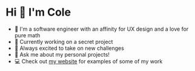 # Hi 🐸 I'm Cole

- 🔭 I'm a software engineer with an affinity for UX design and a love for pure math
- 🥘 Currently working on a secret project
- 🧗 Always excited to take on new challenges
- 💬 Ask me about my personal projects!
- 💻 Check out [my website](https://colecharb.com) for examples of some of my work

